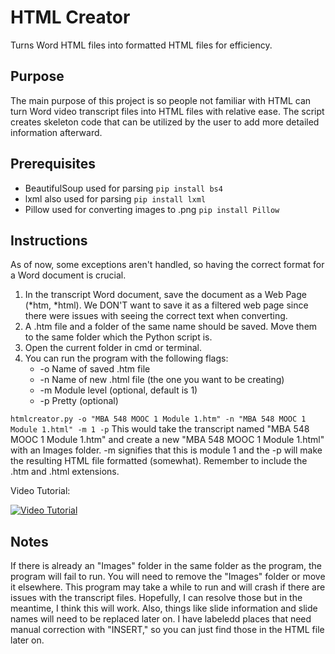 # HTML Creator
Turns Word HTML files into formatted HTML files for efficiency. 
## Purpose
The main purpose of this project is so people not familiar with HTML can turn Word video transcript files into HTML files with relative ease. The script creates skeleton code that can be utilized by the user to add more detailed information afterward.

## Prerequisites
- BeautifulSoup used for parsing
```pip install bs4```
- lxml also used for parsing
```pip install lxml```
- Pillow used for converting images to .png
```pip install Pillow```


## Instructions
As of now, some exceptions aren't handled, so having the correct format for a Word document is crucial. 
1. In the transcript Word document, save the document as a Web Page (*htm, *html). We DON'T want to save it as a filtered web page since there were issues with seeing the correct text when converting.
2. A .htm file and a folder of the same name should be saved. Move them to the same folder which the Python script is.
3. Open the current folder in cmd or terminal.
4. You can run the program with the following flags:
    - -o Name of saved .htm file
    - -n Name of new .html file (the one you want to be creating)
    - -m Module level (optional, default is 1)
    - -p Pretty (optional)

```htmlcreator.py -o "MBA 548 MOOC 1 Module 1.htm" -n "MBA 548 MOOC 1 Module 1.html" -m 1 -p```
This would take the transcript named "MBA 548 MOOC 1 Module 1.htm" and create a new "MBA 548 MOOC 1 Module 1.html" with an Images folder. -m signifies that this is module 1 and the -p will make the resulting HTML file formatted (somewhat). Remember to include the .htm and .html extensions.

Video Tutorial:

[![Video Tutorial](https://img.youtube.com/vi/uOSD2idum08/0.jpg)](https://www.youtube.com/watch?v=uOSD2idum08)

## Notes
If there is already an "Images" folder in the same folder as the program, the program will fail to run. You will need to remove the "Images" folder or move it elsewhere.
This program may take a while to run and will crash if there are issues with the transcript files. Hopefully, I can resolve those but in the meantime, I think this will work.
Also, things like slide information and slide names will need to be replaced later on. I have labeledd places that need manual correction with "INSERT," so you can just find those in the HTML file later on.
